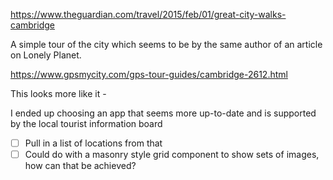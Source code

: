 https://www.theguardian.com/travel/2015/feb/01/great-city-walks-cambridge

A simple tour of the city which seems to be by the same author of an article on Lonely Planet.

https://www.gpsmycity.com/gps-tour-guides/cambridge-2612.html

This looks more like it - 

I ended up choosing an app that seems more up-to-date and is supported by the local tourist information board
- [ ] Pull in a list of locations from that
- [ ] Could do with a masonry style grid component to show sets of images, how can that be achieved?